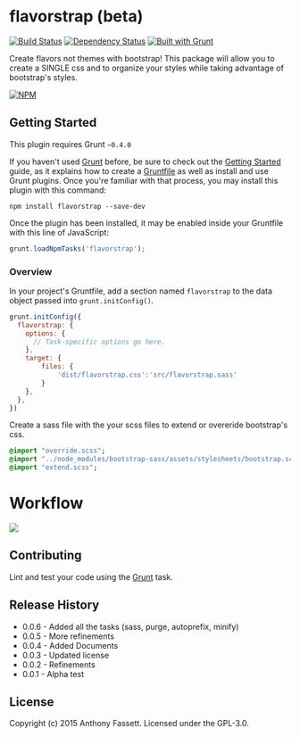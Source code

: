 # flavorstrap (beta)
[![Build Status](https://travis-ci.org/fassetar/flavorstrap.svg)](https://travis-ci.org/fassetar/flavorstrap)
[![Dependency Status](https://david-dm.org/fassetar/flavorstrap.svg)](https://david-dm.org/fassetar/flavorstrap)
[![Built with Grunt](https://cdn.gruntjs.com/builtwith.png)](http://gruntjs.com/)

Create flavors not themes with bootstrap! This package will allow you to create a SINGLE css and to organize your styles while taking advantage of bootstrap's styles.

[![NPM](https://nodei.co/npm/flavorstrap.png)](https://npmjs.org/package/flavorstrap)

## Getting Started
This plugin requires Grunt `~0.4.0`

If you haven't used [Grunt](http://gruntjs.com/) before, be sure to check out the [Getting Started](http://gruntjs.com/getting-started) guide, as it explains how to create a [Gruntfile](http://gruntjs.com/sample-gruntfile) as well as install and use Grunt plugins. Once you're familiar with that process, you may install this plugin with this command:

```shell
npm install flavorstrap --save-dev
```

Once the plugin has been installed, it may be enabled inside your Gruntfile with this line of JavaScript:

```js
grunt.loadNpmTasks('flavorstrap');
```

### Overview
In your project's Gruntfile, add a section named `flavorstrap` to the data object passed into `grunt.initConfig()`.

```js
grunt.initConfig({
  flavorstrap: {
    options: {
      // Task-specific options go here.
    },
    target: {
		files: {
			'dist/flavorstrap.css':'src/flavorstrap.sass'
		}
    },
  },
})
```

Create a sass file with the your scss files to extend or overeride bootstrap's css.

```flavorstrap.sass
@import "override.scss";
@import "../node_modules/bootstrap-sass/assets/stylesheets/bootstrap.scss"
@import "extend.scss";
```

# Workflow

<img src="https://docs.google.com/drawings/d/1N-ve67CCCUi9YOIZipHALPWvmOc2mHh1oyIkshWAenw/pub?w=960&amp;h=720">


## Contributing
Lint and test your code using the [Grunt](http://gruntjs.com/) task.

## Release History
* 0.0.6 - Added all the tasks (sass, purge, autoprefix, minify)
* 0.0.5 - More refinements
* 0.0.4 - Added Documents
* 0.0.3 - Updated license
* 0.0.2 - Refinements
* 0.0.1 - Alpha test

## License
Copyright (c) 2015 Anthony Fassett. Licensed under the GPL-3.0.

